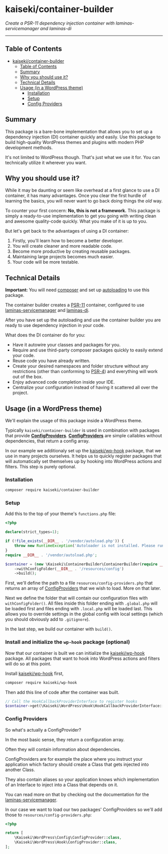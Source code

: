 # kaiseki/container-builder

_Create a PSR-11 dependency injection container with laminas-servicemanager and laminas-di_

---

## Table of Contents

- [kaiseki/container-builder](#kaisekicontainer-builder)
  - [Table of Contents](#table-of-contents)
  - [Summary](#summary)
  - [Why you should use it?](#why-you-should-use-it)
  - [Technical Details](#technical-details)
  - [Usage (in a WordPress theme)](#usage-in-a-wordpress-theme)
    - [Installation](#installation)
    - [Setup](#setup)
    - [Config Providers](#config-providers)

## Summary

This package is a bare-bone implementation that allows you to set up a dependency injection (DI) container quickly and 
easily. Use this package to build high-quality WordPress themes and plugins with modern PHP development methods.

It's not limited to WordPress though. That's just what we use it for. You can technically utilize it wherever you want.

## Why you should use it?

While it may be daunting or seem like overhead at a first glance to use a DI container, it has many advantages. Once 
you clear the first hurdle of learning the basics, you will never want to go back doing things the *old* way.

To counter your first concern: **No, this is not a framework.** This package is simply a ready-to-use implementation 
to get you going with writing clean and awesome quality-code quickly. What you make of it is up to you.

But let's get back to the advantages of using a DI container:

1. Firstly, you'll learn how to become a better developer.
2. You will create cleaner and more readable code.
3. Become more productive by creating reusable packages.
4. Maintaining large projects becomes much easier.
5. Your code will be more testable.

## Technical Details

**Important:** You will need [composer](https://getcomposer.org/) and set up 
[autoloading](https://getcomposer.org/doc/01-basic-usage.md#autoloading) to use this package.

The container builder creates a [PSR-11](http://www.php-fig.org/psr/psr-11/) container, configured to use 
[laminas-servicemanager](https://docs.laminas.dev/laminas-servicemanager) and [laminas-di](https://docs.laminas.dev/laminas-di).

After you have set up the autoloading and use the container builder you are ready to use dependency injection in your code.

What does the DI container do for you:

- Have it autowire your classes and packages for you.
- Require and use third-party composer packages quickly to easily extend your code.
- Reuse code you have already written.
- Create your desired namespaces and folder structure without any restrictions (other than conforming to [PSR-4](https://www.php-fig.org/psr/psr-4/)) and everything will work out of the box.
- Enjoy advanced code completion inside your IDE.
- Centralize your configuration instead of having it scattered all over the project.

## Usage (in a WordPress theme)

We'll explain the usage of this package inside a WordPress theme.

Typically `kaiseki/container-builder` is used in combination with packages that provide 
[**ConfigProviders**](#config-providers). [**ConfigProviders**](#config-providers) are simple callables without 
dependencies, that return a config array.

In our example we additionaly set up the [kaiseki/wp-hook](https://github.com/kaisekidev/kaiseki-wp-hook) package, that we use in 
many projects ourselves. It helps us to quickly register packages that will automatically set themselves up by hooking 
into WordPress actions and filters. This step is purely optional.

### Installation

```bash
composer require kaiseki/container-builder
```

### Setup

Add this to the top of your theme's `functions.php` file:

```php
<?php

declare(strict_types=1);

if (!file_exists(__DIR__ . '/vendor/autoload.php')) {
    throw new RuntimeException('Autoloader is not installed. Please run "composer install".');
}
require __DIR__ . '/vendor/autoload.php';

$container = (new \Kaiseki\ContainerBuilder\ContainerBuilder(require __DIR__ . '/resources/config-providers.php'))
    ->withConfigFolder(__DIR__ . '/resources/config')
    ->build();
```

First, we'll define the path to a file `resources/config-providers.php` that returns an array of 
[ConfigProviders](#config-providers) that we wish to load. More on that later.

Next we define the folder that will contain our configuration files with `withConfigFolder()`. All files inside this 
folder ending with `.global.php` will be loaded first and files ending with `.local.php` will be loaded last. This 
allows you to override settings in the global config with local settings (which you should obviously add to `.gitignore`).

In the last step, we build our container with `build()`.

### Install and initialize the `wp-hook` package (optional)

Now that our container is built we can initialize the [kaiseki/wp-hook](https://github.com/kaisekidev/kaiseki-wp-hook) package. 
All packages that want to hook into WordPress actions and filters will do so at this point.

Install [kaiseki/wp-hook](https://github.com/kaisekidev/kaiseki-wp-hook) first,

```bash
composer require kaiseki/wp-hook
```

Then add this line of code after the container was built.

```php
// Call the HookCallbackProviderInterface to register hooks
$container->get(\Kaiseki\WordPress\Hook\HookCallbackProviderInterface::class)->registerCallbacks();
```

### Config Providers

So what's actually a ConfigProvider?

In the most basic sense, they return a configuration array.

Often they will contain information about dependencies.

ConfigProviders are for example the place where you instruct your application which factory should create a Class that 
gets injected into another Class.

They also contain aliases so your application knows which implementation of an Interface to inject into a Class that 
depends on it.

You can read more on that by checking out the documentation for the 
[laminas-servicemanager](https://docs.laminas.dev/laminas-servicemanager/configuring-the-service-manager/).

In our case we want to load our two packages' ConfigProviders so we'll add those to `resources/config-providers.php`:

```php
<?php

return [
    \Kaiseki\WordPress\Config\ConfigProvider::class,
    \Kaiseki\WordPress\Hook\ConfigProvider::class,
];
```
